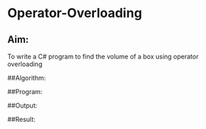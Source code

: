 # Operator-Overloading

## Aim:
 To write a C# program to find the volume of a box using operator overloading
 
 ##Algorithm:
 
 
 
 ##Program:
 
 
 ##Output:
 
 
 ##Result:
